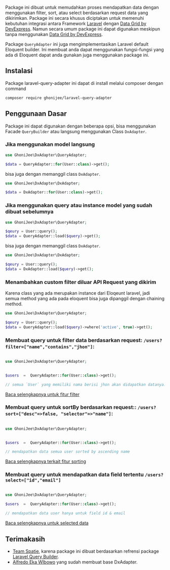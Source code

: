 Package ini dibuat untuk memudahkan proses mendapatkan data dengan menggunakan filter, sort, atau select berdasarkan request data yang dikirimkan. Package ini secara khusus diciptakan untuk memenuhi kebutuhan integrasi antara Framework [Laravel](https://laravel.com) dengan [Data Grid by DevExpress](https://js.devexpress.com/Overview/DataGrid/). Namun secara umum package ini dapat digunakan meskipun tanpa menggunakan [Data Grid by DevExpress](https://js.devexpress.com/Overview/DataGrid/). 

Package `QueryAdapter` ini juga mengimplementasikan Laravel default Eloquent builder. Ini membuat anda dapat menggunakan fungsi-fungsi yang ada di Eloquent dapat anda gunakan juga menggunakan package ini.
  
## Instalasi

Package laravel-query-adapter ini dapat di install melalui composer dengan command
```bash
composer require ghonijee/laravel-query-adapter
```


## Penggunaan Dasar

Package ini dapat digunakan dengan beberapa opsi, bisa menggunakan Facade `QueryBuilder` atau langsung menggunakan Class `DxAdapter`. 

### Jika menggunakan model langsung

```php
use GhoniJee\DxAdapter\QueryAdapter;

$data = QueryAdapter::for(User::class)->get();
```
bisa juga dengan memanggil class `DxAdapter`.
```php
use GhoniJee\DxAdapter\DxAdapter;

$data = DxAdapter::for(User::class)->get();
```

### Jika menggunakan query atau instance model yang sudah dibuat sebelumnya
```php
use GhoniJee\DxAdapter\QueryAdapter;

$qeury = User::query();
$data = QueryAdapter::load($query)->get();
```
bisa juga dengan memanggil class `DxAdapter`.
```php
use GhoniJee\DxAdapter\DxAdapter;

$qeury = User::query();
$data = DxAdapter::load($query)->get();
```

### Menambahkan custom filter diluar API Request yang dikirim
Karena class yang ada merupakan instance dari Eloqeunt laravel, jadi semua method yang ada pada eloquent bisa juga dipanggil dengan chaining method.

```php
use GhoniJee\DxAdapter\QueryAdapter;

$qeury = User::query();
$data = QueryAdapter::load($query)->where('active', true)->get();
```



### Membuat query untuk filter data berdasarkan request: `/users?filter=["name","contains","jhon"]`:

  

```php

use GhoniJee\DxAdapter\QueryAdapter;

  
$users  =  QueryAdapter::for(User::class)->get();

// semua `User` yang memiliki nama berisi jhon akan didapatkan datanya.

```

[Baca selengkapnya untuk fitur filter]()
  

### Membuat query untuk sortBy berdasarkan request:: `/users?sort=["desc"=>false, "selector"=>"name"]`:

```php

use GhoniJee\DxAdapter\QueryAdapter;

  
$users  =  QueryAdapter::for(User::class)->get();

// mendapatkan data semua user sorted by ascending name

```

  

[Baca selengkapnya terkait fitur sorting](https://docs.spatie.be/laravel-query-builder/v2/features/sorting/)
 

### Membuat query untuk mendapatkan data field tertentu `/users?select=["id","email"]`

  

```php

use GhoniJee\DxAdapter\QueryAdapter;
  
$users  =  QueryAdapter::for(User::class)->get();

// mendapatkan data user hanya untuk field id & email

```

  

[Baca selengkapnya untuk selected data]()

  

## Terimakasih
 - [Team Spatie](https://spatie.be/), karena package ini dibuat berdasarkan refrensi package [Laravel Query Builder](https://spatie.be/docs/laravel-query-builder/v3/introduction). 
 - [Alfredo Eka WIbowo](https://github.com/edo-floo) yang sudah membuat base DxAdapter.